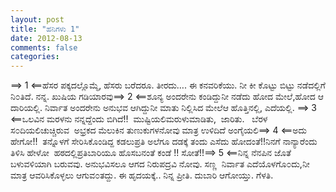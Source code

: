 ```yaml
---
layout: post
title: "ಹನಿಗಳು 1"
date: 2012-08-13
comments: false
categories: 
---
```



==&gt; 1 &lt;==ಹೆಸರ ಪಕ್ಕದಲ್ಲೊಮ್ಮೆ,  ಹೆಸರು ಬರೆದರೂ. ತೀರದು….  ಈ ಕನವರಿಕೆಯು. ನೀ ಕೀ ಕೊಟ್ಟು ಬಿಟ್ಟು ನಡೆದಲ್ಲಿಗೆ ನಿ೦ತಿದೆ. ನನ್ನ.  ಖುಷಿಯ ಗಡಿಯಾರವು==&gt; 2 &lt;==ಶೂನ್ಯ ಅಂದರೇನು ಕಂಡಿದ್ದುನೀ ನಡೆದು ಹೋದ ಮೇಲೆ,ಹೋದ ಆ ದಾರಿಯಲ್ಲಿ. ನಿರ್ವಾತ ಅಂದರೇನು ಅನುಭವ ಆಗಿದ್ದುನೀ ಮಾತು ನಿಲ್ಲಿಸಿದ ಮೇಲೆಆ ಹೊತ್ತಿನಲ್ಲಿ,  ಎದೆಯಲ್ಲಿ. ==&gt; 3 &lt;==ಒಲವಿನ ಮರಳನು ನನ್ನದ್ದೆಂದು ಬಿಗಿದೆ!!  ಮುಷ್ಟಿಯಲಿಮರುಳುಮಾಡಿತು,  ಜಾರಿತು.   ಬೆರಳ ಸ೦ದಿಯಲಿಚುಚ್ಚಿರುವ  ಅಭ್ರಕದ ಮೆಲುಕಿನ ತುಣುಕುಗಳನೋವು ಮಾತ್ರ ಉಳಿದಿದೆ ಅಂಗೈಯಲಿ==&gt; 4 &lt;==ಅದು ಹೇಗೋ!!  ತನ್ನೊಳಗೆ ಸೇರಿಸಿಕೊಂಡಿದ್ದ ಕಡಲುಪ್ರತಿ ಅಲೆಗೂ ದಡಕ್ಕೆ ತಂದು ಎಸೆದು ಹೋದಂತೆ!!ನಿನಗೆ ನಾನ್ಯಾರೆಂದು ತಿಳಿಸಿ ಹೇಳೋ  ಹಠದಲ್ಲಿಪ್ರತಿಬಾರಿಯೂ ಹೊಸಬನಂತೆ ಕಂಡೆ !! ಸೋತೆ!!==&gt; 5 &lt;==ನಿನ್ನ ನೆನಪಿನ ಜೊತೆ ಬಳುವಳಿಯಾಗಿ ಬರುವವು. ಅನುಭವಿಸಲೂ ಆಗದ ನಿರುಪದ್ರವಿ ನೋವು. ಸಣ್ಣ  ನಿರ್ವಾತ ಎದೆಯೊಳಗೊ೦ದು,ನೀ ಮಾತ್ರ ಆವರಿಸಿಕೊಳ್ಳಲು ಆಗುವ೦ತದ್ದು. ಈ ಹೃದಯಕ್ಕೆ..  ನಿನ್ನ ಪ್ರೀತಿ. ದುಬಾರಿ ಆಗೋಯ್ತು.  ಗೆಳತಿ.  
